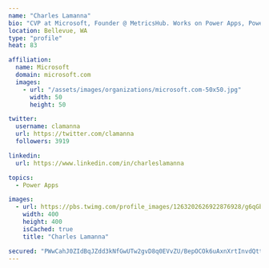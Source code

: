 ```yaml
---
name: "Charles Lamanna"
bio: "CVP at Microsoft, Founder @ MetricsHub. Works on Power Apps, Power Automate, Power Virtual Agent, Common Data Service and Dynamics 365."
location: Bellevue, WA
type: "profile"
heat: 83

affiliation:
  name: Microsoft
  domain: microsoft.com
  images:
    - url: "/assets/images/organizations/microsoft.com-50x50.jpg"
      width: 50
      height: 50

twitter:
  username: clamanna
  url: https://twitter.com/clamanna
  followers: 3919

linkedin:
  url: https://www.linkedin.com/in/charleslamanna

topics:
  - Power Apps

images:
  - url: https://pbs.twimg.com/profile_images/1263202626922876928/g6qGbHZ-_400x400.jpg
    width: 400
    height: 400
    isCached: true
    title: "Charles Lamanna"

secured: "PWwCahJ0ZIdBqJZdd3kNfGwUTw2gvD8q0EVvZU/BepOCOk6uAxnXrtInvdQtt0mMVpM6K94EhJE/659U4yibiSS+lGk1XvATPYjdCbm41rNAhiccoPdTBrU19RR/OuhVmKikFyCt/o343BY46OWueiINPirI6ilBvz849PmwFlA9lpB9WdzZfXgYT9HrF4NdbP/s9gfqJ6HNX7NbOv5wtxOkkcPuTI3Tt+3RpVJTlOqocwufszdvRhHu7zyIltX8/vDYT5gDsSmnu97edlZci33AE3KwVg5+TRw033Ta4cQOIHBXNKrkGhyo7IO5sc/CBkqKojWQ+5AfWGBTdVnAltTf31qg9sgYRcDEFPgvFlTKfeFitFIV4F+mYoMKR+HV8Qb21rcOmrPdcSSOxvzbAoA2653PygNkH58Csfnpl/w=;896EAQih/qr/XQkxh2+aDQ=="
---
```


